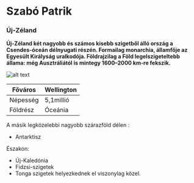 # Szabó Patrik

 ### Új-Zéland


 **Új-Zéland két nagyobb és számos kisebb szigetből álló ország a Csendes-óceán délnyugati részén.
 Formailag monarchia, államfője az Egyesült Királyság uralkodója.
 Földrajzilag a Föld legelszigeteltebb állama: még Ausztráliától is mintegy 1600–2000 km-re fekszik.**


 ![alt text](https://images.news18.com/ibnlive/uploads/2023/05/collage-maker-05-may-2023-10-45-am-5590.jpg)

 | Főváros | Wellington |
| ----------- | ----------- |
| Népesség | 5,1millió |
| Földrész | Óceánia |

 A másik legközelebbi nagyobb szárazföld 
 délen :
 - Antarktisz 


 Északon:
- Új-Kaledónia  
- Fidzsi-szigetek 
- Tonga szigetek helyezkednek el viszonylag közel.